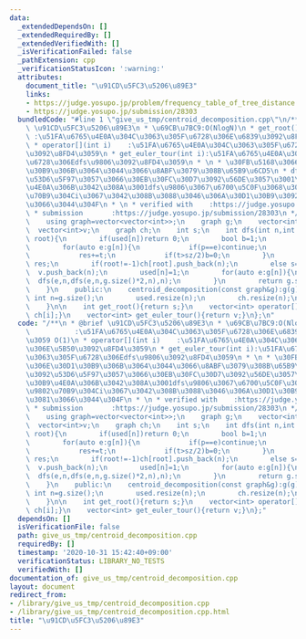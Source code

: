 ```yaml
---
data:
  _extendedDependsOn: []
  _extendedRequiredBy: []
  _extendedVerifiedWith: []
  _isVerificationFailed: false
  _pathExtension: cpp
  _verificationStatusIcon: ':warning:'
  attributes:
    document_title: "\u91CD\u5FC3\u5206\u89E3"
    links:
    - https://judge.yosupo.jp/problem/frequency_table_of_tree_distance
    - https://judge.yosupo.jp/submission/28303
  bundledCode: "#line 1 \"give_us_tmp/centroid_decomposition.cpp\"\n/**\n * @brief\
    \ \u91CD\u5FC3\u5206\u89E3\n * \u69CB\u7BC9:O(NlogN)\n * get_root()          \
    \ :\u51FA\u6765\u4E0A\u304C\u3063\u305F\u6728\u306E\u6839\u3092\u8FD4\u3059 O(1)\n\
    \ * operator[](int i)    :\u51FA\u6765\u4E0A\u304C\u3063\u305F\u6728\u306E\u5B50\
    \u3092\u8FD4\u3059\n * get_euler_tour(int i):\u51FA\u6765\u4E0A\u304C\u3063\u305F\
    \u6728\u306Edfs\u9806\u3092\u8FD4\u3059\n * \n * \u30FB\u5168\u3066\u306E\u30D1\
    \u30B9\u306B\u3064\u3044\u3066\u8ABF\u3079\u308B\u65B9\u6CD5\n * dfs\u9806\u3092\
    \u53D6\u5F97\u3057\u3066\u30EB\u30FC\u30D7\u3092\u56DE\u3057\u3001\n * \u30D1\u30B9\
    \u4E0A\u306B\u3042\u308A\u3001dfs\u9806\u3067\u6700\u5C0F\u3068\u306A\u308B\u9802\
    \u70B9\u304Ci\u3067\u3042\u308B\u3088\u3046\u306A\u30D1\u30B9\u3092\u306A\u3081\
    \u3066\u3044\u304F\n * \n * verified with    :https://judge.yosupo.jp/problem/frequency_table_of_tree_distance\n\
    \ * submission       :https://judge.yosupo.jp/submission/28303\n */\n\nclass centroid_decomposition{\n\
    \    using graph=vector<vector<int>>;\n    graph g;\n    vector<int>used;\n  \
    \  vector<int>v;\n    graph ch;\n    int s;\n    int dfs(int n,int p,int sz,int\
    \ root){\n        if(used[n])return 0;\n        bool b=1;\n        int res=1;\n\
    \        for(auto e:g[n]){\n            if(p==e)continue;\n            auto t=dfs(e,n,sz,root);\n\
    \            res+=t;\n            if(t>sz/2)b=0;\n        }\n        if(!b||sz-res>sz/2)return\
    \ res;\n        if(root!=-1)ch[root].push_back(n);\n        else s=n;\n      \
    \  v.push_back(n);\n        used[n]=1;\n        for(auto e:g[n]){\n          \
    \  dfs(e,n,dfs(e,n,g.size()*2,n),n);\n        }\n        return g.size()*2;\n\
    \    }\n    public:\n    centroid_decomposition(const graph&g):g(g){\n       \
    \ int n=g.size();\n        used.resize(n);\n        ch.resize(n);\n        dfs(0,-1,n,-1);\n\
    \    }\n\n    int get_root(){return s;}\n    vector<int> operator[](int i){return\
    \ ch[i];}\n    vector<int> get_euler_tour(){return v;}\n};\n"
  code: "/**\n * @brief \u91CD\u5FC3\u5206\u89E3\n * \u69CB\u7BC9:O(NlogN)\n * get_root()\
    \           :\u51FA\u6765\u4E0A\u304C\u3063\u305F\u6728\u306E\u6839\u3092\u8FD4\
    \u3059 O(1)\n * operator[](int i)    :\u51FA\u6765\u4E0A\u304C\u3063\u305F\u6728\
    \u306E\u5B50\u3092\u8FD4\u3059\n * get_euler_tour(int i):\u51FA\u6765\u4E0A\u304C\
    \u3063\u305F\u6728\u306Edfs\u9806\u3092\u8FD4\u3059\n * \n * \u30FB\u5168\u3066\
    \u306E\u30D1\u30B9\u306B\u3064\u3044\u3066\u8ABF\u3079\u308B\u65B9\u6CD5\n * dfs\u9806\
    \u3092\u53D6\u5F97\u3057\u3066\u30EB\u30FC\u30D7\u3092\u56DE\u3057\u3001\n * \u30D1\
    \u30B9\u4E0A\u306B\u3042\u308A\u3001dfs\u9806\u3067\u6700\u5C0F\u3068\u306A\u308B\
    \u9802\u70B9\u304Ci\u3067\u3042\u308B\u3088\u3046\u306A\u30D1\u30B9\u3092\u306A\
    \u3081\u3066\u3044\u304F\n * \n * verified with    :https://judge.yosupo.jp/problem/frequency_table_of_tree_distance\n\
    \ * submission       :https://judge.yosupo.jp/submission/28303\n */\n\nclass centroid_decomposition{\n\
    \    using graph=vector<vector<int>>;\n    graph g;\n    vector<int>used;\n  \
    \  vector<int>v;\n    graph ch;\n    int s;\n    int dfs(int n,int p,int sz,int\
    \ root){\n        if(used[n])return 0;\n        bool b=1;\n        int res=1;\n\
    \        for(auto e:g[n]){\n            if(p==e)continue;\n            auto t=dfs(e,n,sz,root);\n\
    \            res+=t;\n            if(t>sz/2)b=0;\n        }\n        if(!b||sz-res>sz/2)return\
    \ res;\n        if(root!=-1)ch[root].push_back(n);\n        else s=n;\n      \
    \  v.push_back(n);\n        used[n]=1;\n        for(auto e:g[n]){\n          \
    \  dfs(e,n,dfs(e,n,g.size()*2,n),n);\n        }\n        return g.size()*2;\n\
    \    }\n    public:\n    centroid_decomposition(const graph&g):g(g){\n       \
    \ int n=g.size();\n        used.resize(n);\n        ch.resize(n);\n        dfs(0,-1,n,-1);\n\
    \    }\n\n    int get_root(){return s;}\n    vector<int> operator[](int i){return\
    \ ch[i];}\n    vector<int> get_euler_tour(){return v;}\n};"
  dependsOn: []
  isVerificationFile: false
  path: give_us_tmp/centroid_decomposition.cpp
  requiredBy: []
  timestamp: '2020-10-31 15:42:40+09:00'
  verificationStatus: LIBRARY_NO_TESTS
  verifiedWith: []
documentation_of: give_us_tmp/centroid_decomposition.cpp
layout: document
redirect_from:
- /library/give_us_tmp/centroid_decomposition.cpp
- /library/give_us_tmp/centroid_decomposition.cpp.html
title: "\u91CD\u5FC3\u5206\u89E3"
---
```

